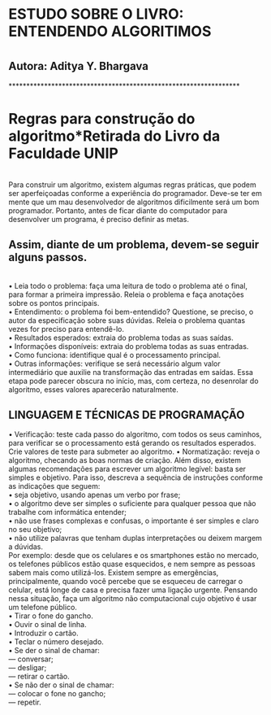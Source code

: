 <h1><b>ESTUDO SOBRE O LIVRO: ENTENDENDO ALGORITIMOS</b><h1>
<h2>Autora: Aditya Y. Bhargava</h2>
  *****************************************************************
  <h1><b>Regras para construção do algoritmo*Retirada do Livro da Faculdade UNIP</b></h1><br>
Para construir um algoritmo, existem algumas regras práticas, que podem ser aperfeiçoadas conforme 
a experiência do programador. Deve-se ter em mente que um mau desenvolvedor de algoritmos 
dificilmente será um bom programador. Portanto, antes de ficar diante do computador para desenvolver 
um programa, é preciso definir as metas.<br>
<h2>Assim, diante de um problema, devem-se seguir alguns passos.</h2><br>
• Leia todo o problema: faça uma leitura de todo o problema até o final, para formar a primeira 
impressão. Releia o problema e faça anotações sobre os pontos principais.<br>
• Entendimento: o problema foi bem-entendido? Questione, se preciso, o autor da especificação 
sobre suas dúvidas. Releia o problema quantas vezes for preciso para entendê-lo.<br>
• Resultados esperados: extraia do problema todas as suas saídas.<br>
• Informações disponíveis: extraia do problema todas as suas entradas.<br>
• Como funciona: identifique qual é o processamento principal.<br>
• Outras informações: verifique se será necessário algum valor intermediário que auxilie na 
transformação das entradas em saídas. Essa etapa pode parecer obscura no início, mas, com 
certeza, no desenrolar do algoritmo, esses valores aparecerão naturalmente.<br>
 <h2>LINGUAGEM E TÉCNICAS DE PROGRAMAÇÃO</h2>
• Verificação: teste cada passo do algoritmo, com todos os seus caminhos, para verificar se o 
processamento está gerando os resultados esperados. Crie valores de teste para submeter ao algoritmo.
• Normatização: reveja o algoritmo, checando as boas normas de criação.
Além disso, existem algumas recomendações para escrever um algoritmo legível: basta ser simples e 
objetivo. Para isso, descreva a sequência de instruções conforme as indicações que seguem:<br>
• seja objetivo, usando apenas um verbo por frase;<br>
• o algoritmo deve ser simples o suficiente para qualquer pessoa que não trabalhe com informática 
entender;<br>
• não use frases complexas e confusas, o importante é ser simples e claro no seu objetivo;<br>
• não utilize palavras que tenham duplas interpretações ou deixem margem a dúvidas.<br>
Por exemplo: desde que os celulares e os smartphones estão no mercado, os telefones públicos 
estão quase esquecidos, e nem sempre as pessoas sabem mais como utilizá-los. Existem sempre as 
emergências, principalmente, quando você percebe que se esqueceu de carregar o celular, está longe de 
casa e precisa fazer uma ligação urgente. Pensando nessa situação, faça um algoritmo não computacional 
cujo objetivo é usar um telefone público.<br>
• Tirar o fone do gancho.<br>
• Ouvir o sinal de linha.<br>
• Introduzir o cartão.<br>
• Teclar o número desejado.<br>
• Se der o sinal de chamar:<br>
— conversar;<br>
— desligar;<br>
— retirar o cartão.<br>
• Se não der o sinal de chamar:<br>
— colocar o fone no gancho;<br>
— repetir.
